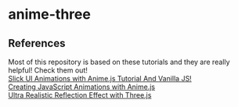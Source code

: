 # anime-three 

## References 
Most of this repository is based on these tutorials and they are really helpful!
Check them out! <br>
[Slick UI Animations with Anime.js Tutorial And Vanilla JS!](https://www.youtube.com/watch?v=WogfLKQHi1A&t=788s) <br>
[Creating JavaScript Animations with Anime.js](https://medium.com/@ajmeyghani/creating-javascript-animations-with-anime-js-f2b14716cdc6) <br>
[Ultra Realistic Reflection Effect with Three.js](https://redstapler.co/realistic-reflection-effect-three-js/)
